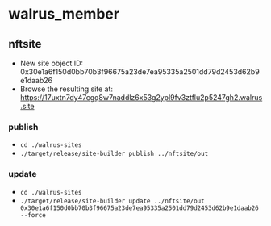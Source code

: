 # walrus_member

## nftsite
+ New site object ID: 0x30e1a6f150d0bb70b3f96675a23de7ea95335a2501dd79d2453d62b9e1daab26
+ Browse the resulting site at: https://17uxtn7dy47cgq8w7naddlz6x53g2ypl9fv3ztflu2p5247gh2.walrus.site

### publish
+ ```cd ./walrus-sites```
+ ```./target/release/site-builder publish ../nftsite/out```

### update
+ ```cd ./walrus-sites```
+ ```./target/release/site-builder update ../nftsite/out 0x30e1a6f150d0bb70b3f96675a23de7ea95335a2501dd79d2453d62b9e1daab26 --force```